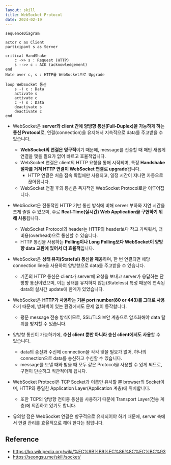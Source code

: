 ```yaml
---
layout: skill
title: WebSocket Protocol
date: 2024-02-19
---
```





```mermaid
sequenceDiagram

actor c as Client
participant s as Server

critical HandShake
    c ->> s : Request (HTTP)
    s -->> c : ACK (acknowledgement)
end
Note over c, s : HTTP를 WebSocket으로 Upgrade

loop WebSocket 통신
    s -) c : Data
    activate s
    activate c
    c -) s : Data
    deactivate s
    deactivate c
end
```

- WebSocket은 **server와 client 간에 양방향 통신(Full-Duplex)을 가능하게 하는 통신 Protocol**로, 연결(connection)을 유지해서 지속적으로 data를 주고받을 수 있습니다.
    - **WebSocket의 연결은 영구적**이기 때문에, message를 전송할 때 매번 새롭게 연결을 맺을 필요가 없어 빠르고 효율적입니다.
    - WebSocket 연결은 client의 HTTP 요청을 통해 시작되며, 특정 **Handshake 절차를 거쳐 HTTP 연결이 WebSocket 연결로 upgrade**됩니다.
        - HTTP 연결은 처음 접속 확립에만 사용되고, 일정 시간이 지나면 자동으로 끊어집니다.
    - WebSocket 연결 후의 통신은 독자적인 WebSocket Protocol로만 이루어집니다.

- WebSocket은 전통적인 HTTP 기반 통신 방식에 비해 server 부하와 지연 시간을 크게 줄일 수 있으며, 주로 **Real-Time(실시간) Web Application을 구현하기 위해 사용**됩니다.
    - WebSocket Protocol의 header는 HTTP의 header보다 작고 가벼워서, 더 비용(overhead)으로 통신할 수 있습니다.
    - HTTP 통신을 사용하는 **Polling이나 Long Polling보다 WebSocket이 양방향 data 교환에 있어서 더 효율적**입니다.

- WebSocket은 **상태 유지(Stateful) 통신을 제공**하며, 한 번 연결되면 해당 connection line을 사용하여 양방향으로 data를 주고받을 수 있습니다.
    - 기존의 HTTP 통신은 client가 server에 요청을 보내고 server가 응답하는 단방향 통신이었으며, 이는 상태를 유지하지 않는(Stateless) 특성 때문에 연속된 data의 실시간 update에 한계가 있었습니다.

- WebSocket은 **HTTP가 사용하는 기본 port number(80 or 443)를 그대로 사용**하기 때문에, 방화벽이 있는 환경에서도 문제 없이 동작합니다.
    - 평문 message 전송 방식이므로, SSL/TLS 보안 계층으로 암호화해야 data 탈취를 방지할 수 있습니다.

- 양방향 통신이 가능하기에, **수신 client 뿐만 아니라 송신 client에서도 사용**할 수 있습니다.
    - data의 송신과 수신에 connection을 각각 맺을 필요가 없어, 하나의 connection으로 data를 송신하고 수신할 수 있습니다.
    - message를 보낼 때와 받을 때 모두 같은 Protocol을 사용할 수 있게 되므로, 구현이 단순하고 직관적이게 됩니다.

- WebSocket Protocol은 TCP Socket과 이름만 유사할 뿐 browser의 Socket이며, HTTP와 동일한 Application Layer(Application 계층)에 위치합니다.
    - 또한 TCP의 양방향 전이중 통신을 사용하기 때문에 Transport Layer(전송 계층)에 의존하고 있기도 합니다.

- 유의할 점은 WebSocket 연결은 항구적으로 유지되어야 하기 때문에, server 측에서 연결 관리를 효율적으로 해야 한다는 점입니다.




## Reference

- <https://ko.wikipedia.org/wiki/%EC%9B%B9%EC%86%8C%EC%BC%93>
- <https://seongsu.me/skill/socket/>
